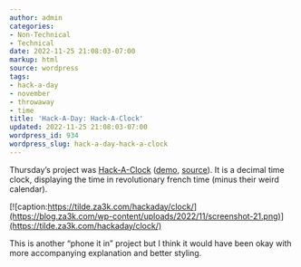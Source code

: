 ```yaml
---
author: admin
categories:
- Non-Technical
- Technical
date: 2022-11-25 21:08:03-07:00
markup: html
source: wordpress
tags:
- hack-a-day
- november
- throwaway
- time
title: 'Hack-A-Day: Hack-A-Clock'
updated: 2022-11-25 21:08:03-07:00
wordpress_id: 934
wordpress_slug: hack-a-day-hack-a-clock
---
```

Thursday’s project was [Hack-A-Clock](https://tilde.za3k.com/hackaday/clock/) ([demo](https://tilde.za3k.com/hackaday/clock/), [source](https://github.com/za3k/day24_clock)). It is a decimal time clock, displaying the time in revolutionary french time (minus their weird calendar).

[![caption:https://tilde.za3k.com/hackaday/clock/](https://blog.za3k.com/wp-content/uploads/2022/11/screenshot-21.png)](https://tilde.za3k.com/hackaday/clock/)

This is another “phone it in” project but I think it would have been okay with more accompanying explanation and better styling.
